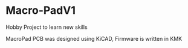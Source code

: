 # Macro-PadV1
Hobby Project to learn new skills

MacroPad PCB was designed using KiCAD, Firmware is written in KMK
